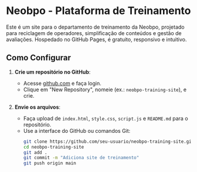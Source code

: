 # Neobpo - Plataforma de Treinamento

Este é um site para o departamento de treinamento da Neobpo, projetado para reciclagem de operadores, simplificação de conteúdos e gestão de avaliações. Hospedado no GitHub Pages, é gratuito, responsivo e intuitivo.

## Como Configurar

1. **Crie um repositório no GitHub**:
   - Acesse [github.com](https://github.com) e faça login.
   - Clique em "New Repository", nomeie (ex.: `neobpo-training-site`), e crie.

2. **Envie os arquivos**:
   - Faça upload de `index.html`, `style.css`, `script.js` e `README.md` para o repositório.
   - Use a interface do GitHub ou comandos Git:
     ```bash
     git clone https://github.com/seu-usuario/neobpo-training-site.git
     cd neobpo-training-site
     git add .
     git commit -m "Adiciona site de treinamento"
     git push origin main
